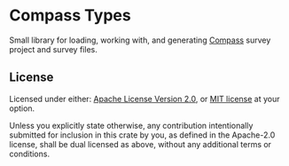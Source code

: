 # Compass Types

Small library for loading, working with, and generating [Compass](https://www.fountainware.com/compass/index.htm) survey project and survey files.

## License

Licensed under either:
[Apache License Version 2.0](./LICENSE-APACHE), or
[MIT license](./LICENSE-MIT)
at your option.

Unless you explicitly state otherwise,
any contribution intentionally submitted for inclusion in this crate by you,
as defined in the Apache-2.0 license, shall be dual licensed as above,
without any additional terms or conditions.
